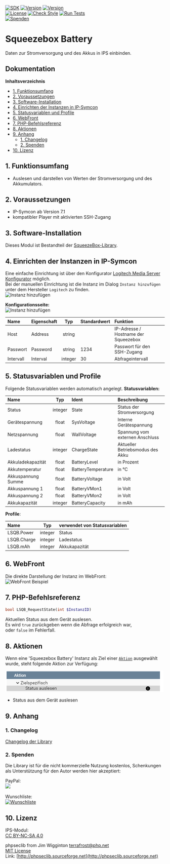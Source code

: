 [![SDK](https://img.shields.io/badge/Symcon-PHPModul-red.svg)](https://www.symcon.de/service/dokumentation/entwicklerbereich/sdk-tools/sdk-php/)
[![Version](https://img.shields.io/badge/Modul%20Version-4.05-blue.svg)](https://community.symcon.de/t/modul-squeezebox-release/46937)
[![Version](https://img.shields.io/badge/Symcon%20Version-7.0%20%3E-green.svg)](https://www.symcon.de/service/dokumentation/installation/migrationen/)  
[![License](https://img.shields.io/badge/License-CC%20BY--NC--SA%204.0-green.svg)](https://creativecommons.org/licenses/by-nc-sa/4.0/)
[![Check Style](https://github.com/Nall-chan/SqueezeBox/workflows/Check%20Style/badge.svg)](https://github.com/Nall-chan/SqueezeBox/actions) [![Run Tests](https://github.com/Nall-chan/SqueezeBox/workflows/Run%20Tests/badge.svg)](https://github.com/Nall-chan/SqueezeBox/actions)  
[![Spenden](https://www.paypalobjects.com/de_DE/DE/i/btn/btn_donate_SM.gif)](#2-spenden)  
# Squeezebox Battery  <!-- omit in toc -->
Daten zur Stromversorgung und des Akkus in IPS einbinden.  

## Dokumentation  <!-- omit in toc -->

**Inhaltsverzeichnis**

- [1. Funktionsumfang](#1-funktionsumfang)
- [2. Voraussetzungen](#2-voraussetzungen)
- [3. Software-Installation](#3-software-installation)
- [4. Einrichten der Instanzen in IP-Symcon](#4-einrichten-der-instanzen-in-ip-symcon)
- [5. Statusvariablen und Profile](#5-statusvariablen-und-profile)
- [6. WebFront](#6-webfront)
- [7. PHP-Befehlsreferenz](#7-php-befehlsreferenz)
- [8. Aktionen](#8-aktionen)
- [9. Anhang](#9-anhang)
  - [1. Changelog](#1-changelog)
  - [2. Spenden](#2-spenden)
- [10. Lizenz](#10-lizenz)

## 1. Funktionsumfang

 - Auslesen und darstellen von Werten der Stromversorgung und des Akkumulators.  

## 2. Voraussetzungen

 - IP-Symcon ab Version 7.1
 - kompatibler Player mit aktivierten SSH-Zugang  

## 3. Software-Installation

  Dieses Modul ist Bestandteil der [SqueezeBox-Library](../README.md#3-software-installation).  

## 4. Einrichten der Instanzen in IP-Symcon

Eine einfache Einrichtung ist über den Konfigurator [Logitech Media Server Konfigurator](../LMSConfigurator/README.md) möglich.  
Bei der manuellen Einrichtung ist die Instanz im Dialog `Instanz hinzufügen` unter dem Hersteller `Logitech` zu finden.  
![Instanz hinzufügen](imgs/add1.png)  

**Konfigurationsseite:**  
![Instanz hinzufügen](imgs/conf1.png)  

| Name      | Eigenschaft |   Typ   | Standardwert | Funktion                             |
| :-------- | :---------- | :-----: | :----------- | :----------------------------------- |
| Host      | Address     | string  |              | IP-Adresse / Hostname der Squeezebox |
| Passwort  | Password    | string  | 1234         | Passwort für den SSH-Zugang          |
| Intervall | Interval    | integer | 30           | Abfrageintervall                     |


## 5. Statusvariablen und Profile

Folgende Statusvariablen werden automatisch angelegt.
**Statusvariablen:**  

| Name               |   Typ   | Ident              | Beschreibung                     |
| :----------------- | :-----: | :----------------- | :------------------------------- |
| Status             | integer | State              | Status der Stromversorgung       |
| Gerätespannung     |  float  | SysVoltage         | Interne Gerätespannung           |
| Netzspannung       |  float  | WallVoltage        | Spannung vom externen Anschluss  |
| Ladestatus         | integer | ChargeState        | Aktueller Betriebsmodus des Akku |
| Akkuladekapazität  |  float  | BatteryLevel       | in Prozent                       |
| Akkutemperatur     |  float  | BatteryTemperature | in °C                            |
| Akkuspannung Summe |  float  | BatteryVoltage     | in Volt                          |
| Akkuspannung 1     |  float  | BatteryVMon1       | in Volt                          |
| Akkuspannung 2     |  float  | BatteryVMon2       | in Volt                          |
| Akkukapazität      | integer | BatteryCapacity    | in mAh                           |

**Profile**:

| Name        |   Typ   | verwendet von Statusvariablen |
| :---------- | :-----: | :---------------------------- |
| LSQB.Power  | integer | Status                        |
| LSQB.Charge | integer | Ladestatus                    |
| LSQB.mAh    | integer | Akkukapazität                 |


## 6. WebFront

Die direkte Darstellung der Instanz im WebFront:  
![WebFront Beispiel](imgs/wf1.png)  

## 7. PHP-Befehlsreferenz

```php
bool LSQB_RequestState(int $InstanzID)
```
Aktuellen Status aus dem Gerät auslesen.  
Es wird `true` zurückgeben wenn die Abfrage erfolgreich war,  
oder `false` im Fehlerfall.  


## 8. Aktionen

Wenn eine 'Squeezebox Battery' Instanz als Ziel einer [`Aktion`](https://www.symcon.de/service/dokumentation/konzepte/automationen/ablaufplaene/aktionen/) ausgewählt wurde, steht folgende Aktion zur Verfügung:  

![Aktionen](imgs/actions.png)  

* Status aus dem Gerät auslesen

## 9. Anhang

### 1. Changelog

[Changelog der Library](../README.md#3-changelog)

### 2. Spenden

Die Library ist für die nicht kommerzielle Nutzung kostenlos, Schenkungen als Unterstützung für den Autor werden hier akzeptiert:  

  PayPal:  
<a href="https://www.paypal.com/donate?hosted_button_id=G2SLW2MEMQZH2" target="_blank"><img src="https://www.paypalobjects.com/de_DE/DE/i/btn/btn_donate_LG.gif" border="0" /></a>  

  Wunschliste:  
[![Wunschliste](https://img.shields.io/badge/Wunschliste-Amazon-ff69fb.svg)](https://www.amazon.de/hz/wishlist/ls/YU4AI9AQT9F?ref_=wl_share)  

## 10. Lizenz

  IPS-Modul:  
  [CC BY-NC-SA 4.0](https://creativecommons.org/licenses/by-nc-sa/4.0/)  

  phpseclib from Jim Wigginton <terrafrost@php.net>  
   [MIT License](http://www.opensource.org/licenses/mit-license.html)  
   Link: [http://phpseclib.sourceforge.net](http://phpseclib.sourceforge.net)  
 
